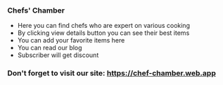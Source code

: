 ### Chefs' Chamber

* Here you can find chefs who are expert on various cooking
* By clicking view details button you can see their best items
* You can add your favorite items here
* You can read our blog
* Subscriber will get discount

### Don't forget to visit our site: https://chef-chamber.web.app

